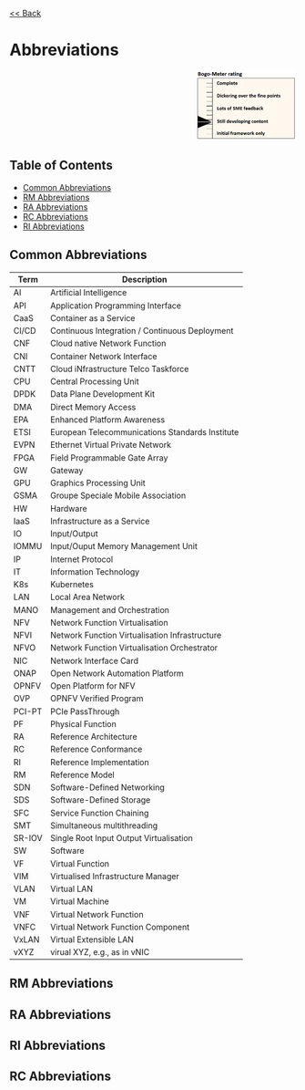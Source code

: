 [<< Back](../)

# Abbreviations

<p align="right"><img src="./figures/bogo_sdc.png" alt="scope" title="baldy" width="35%"/></p>


## Table of Contents
* [Common Abbreviations](#1.1)
* [RM Abbreviations](#1.2)
* [RA Abbreviations](#1.3)
* [RC Abbreviations](#1.4)
* [RI Abbreviations](#1.5)

<a name="1.1"></a>
## Common Abbreviations

| Term           | Description                           |
|----------------|-------------                          |
| AI             | Artificial Intelligence               |
| API            | Application Programming Interface     |
| CaaS           | Container as a Service                |
| CI/CD          | Continuous Integration / Continuous Deployment |
| CNF            | Cloud native Network Function          |
| CNI            | Container Network Interface           |
| CNTT           | Cloud iNfrastructure Telco Taskforce  |
| CPU            | Central Processing Unit               |
| DPDK           | Data Plane Development Kit            |
| DMA            | Direct Memory Access                  |
| EPA            | Enhanced Platform Awareness           |
| ETSI           | European Telecommunications Standards Institute |
| EVPN           | Ethernet Virtual Private Network      |
| FPGA           | Field Programmable Gate Array         |
| GW             | Gateway                               |
| GPU            | Graphics Processing Unit              |
| GSMA           | Groupe Speciale Mobile Association    |
| HW             | Hardware                              |
| IaaS           | Infrastructure as a Service           |
| IO             | Input/Output                          |
| IOMMU          | Input/Ouput Memory Management Unit    |
| IP             | Internet Protocol                     |
| IT             | Information Technology                |
| K8s            | Kubernetes                            |
| LAN            | Local Area Network                    |
| MANO           | Management and Orchestration          |
| NFV            | Network Function Virtualisation       |
| NFVI           | Network Function Virtualisation Infrastructure |
| NFVO           | Network Function Virtualisation Orchestrator |
| NIC            | Network Interface Card                |
| ONAP           | Open Network Automation Platform      |
| OPNFV          | Open Platform for NFV                 |
| OVP            | OPNFV Verified Program                |
| PCI-PT         | PCIe PassThrough                      |
| PF             | Physical Function                     |
| RA             | Reference Architecture                |
| RC             | Reference Conformance                 |
| RI             | Reference Implementation              |
| RM             | Reference Model                       |
| SDN            | Software-Defined Networking            |
| SDS            | Software-Defined Storage              |
| SFC            | Service Function Chaining             |
| SMT            | Simultaneous multithreading           |
| SR-IOV         | Single Root Input Output Virtualisation |
| SW             | Software                              |
| VF             | Virtual Function                      |
| VIM            | Virtualised Infrastructure Manager    |
| VLAN           | Virtual LAN                           |
| VM             | Virtual Machine                       |
| VNF            | Virtual Network Function              |
| VNFC           | Virtual Network Function Component    |
| VxLAN          | Virtual Extensible LAN                |
| vXYZ           | virual XYZ, e.g., as in vNIC          |


<a name="1.2"></a>
## RM Abbreviations

<a name="1.3"></a>
## RA Abbreviations

<a name="1.4"></a>
## RI Abbreviations

<a name="1.4"></a>
## RC Abbreviations
